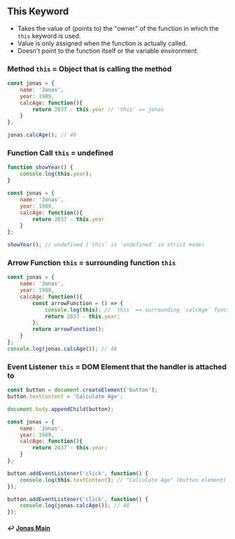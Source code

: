 ## This Keyword

- Takes the value of (points to) the "owner" of the function in which the `this` keyword is used.
- Value is only assigned when the function is actually called.
- Doesn't point to the function itself or the variable environment.

### Method `this` = Object that is calling the method

```JavaScript
const jonas = {
	name: 'Jonas',
	year: 1989,
	calcAge: function(){
		return 2037 - this.year // 'this' == jonas
	}
};

jonas.calcAge(); // 48
```

### Function Call `this` = undefined

```JavaScript
function showYear() {
    console.log(this.year);
}

const jonas = {
    name: 'Jonas',
    year: 1989,
    calcAge: function(){
        return 2037 - this.year
    }
};

showYear(); // undefined (`this` is `undefined` in strict mode)
```

### Arrow Function `this` = surrounding function `this`

```JavaScript
const jonas = {
    name: 'Jonas',
    year: 1989,
    calcAge: function(){
        const arrowFunction = () => {
            console.log(this); // `this` == surrounding `calcAge` function's `this` (`jonas`)
            return 2037 - this.year;
        };
        return arrowFunction();
    }
};
console.log(jonas.calcAge()); // 48
```

### Event Listener `this` = DOM Element that the handler is attached to

```JavaScript
const button = document.createElement('button');
button.textContent = 'Calculate Age';

document.body.appendChild(button);

const jonas = {
    name: 'Jonas',
    year: 1989,
    calcAge: function(){
        return 2037 - this.year;
    }
};

button.addEventListener('click', function() {
    console.log(this.textContent); // "Calculate Age" (button element)
});

button.addEventListener('click', function() {
    console.log(jonas.calcAge()); // 48
});
```

#### ↩️ [Jonas Main](/work/notes/jonas_schmedtmann/jonas-schmedtmann-notes.md)
